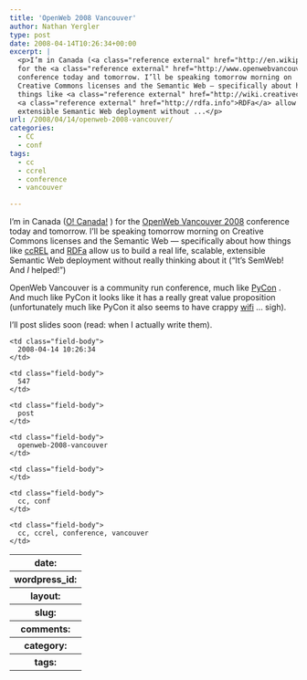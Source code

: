 ```yaml
---
title: 'OpenWeb 2008 Vancouver'
author: Nathan Yergler
type: post
date: 2008-04-14T10:26:34+00:00
excerpt: |
  <p>I’m in Canada (<a class="reference external" href="http://en.wikipedia.org/wiki/O_Canada">O! Canada!</a>)
  for the <a class="reference external" href="http://www.openwebvancouver.ca/">OpenWeb Vancouver 2008</a>
  conference today and tomorrow. I’ll be speaking tomorrow morning on
  Creative Commons licenses and the Semantic Web — specifically about how
  things like <a class="reference external" href="http://wiki.creativecommons.org/ccREL">ccREL</a> and
  <a class="reference external" href="http://rdfa.info">RDFa</a> allow us to build a real life, scalable,
  extensible Semantic Web deployment without ...</p>
url: /2008/04/14/openweb-2008-vancouver/
categories:
  - CC
  - conf
tags:
  - cc
  - ccrel
  - conference
  - vancouver

---
```

I’m in Canada ([O! Canada!][1] ) for the [OpenWeb Vancouver 2008][2]  conference today and tomorrow. I’ll be speaking tomorrow morning on Creative Commons licenses and the Semantic Web — specifically about how things like [ccREL][3]  and [RDFa][4]  allow us to build a real life, scalable, extensible Semantic Web deployment without really thinking about it (“It’s SemWeb! And _I_ helped!”)

OpenWeb Vancouver is a community run conference, much like [PyCon][5] . And much like PyCon it looks like it has a really great value proposition (unfortunately much like PyCon it also seems to have crappy [wifi][6] &#8230; sigh).

I’ll post slides soon (read: when I actually write them).

<table class="docutils field-list" frame="void" rules="none">
  <col class="field-name" /> <col class="field-body" /> <tr class="field">
    <th class="field-name">
      date:
    </th>

    <td class="field-body">
      2008-04-14 10:26:34
    </td>
  </tr>

  <tr class="field">
    <th class="field-name">
      wordpress_id:
    </th>

    <td class="field-body">
      547
    </td>
  </tr>

  <tr class="field">
    <th class="field-name">
      layout:
    </th>

    <td class="field-body">
      post
    </td>
  </tr>

  <tr class="field">
    <th class="field-name">
      slug:
    </th>

    <td class="field-body">
      openweb-2008-vancouver
    </td>
  </tr>

  <tr class="field">
    <th class="field-name">
      comments:
    </th>

    <td class="field-body">
    </td>
  </tr>

  <tr class="field">
    <th class="field-name">
      category:
    </th>

    <td class="field-body">
      cc, conf
    </td>
  </tr>

  <tr class="field">
    <th class="field-name">
      tags:
    </th>

    <td class="field-body">
      cc, ccrel, conference, vancouver
    </td>
  </tr>
</table>

 [1]: http://en.wikipedia.org/wiki/O_Canada
 [2]: http://www.openwebvancouver.ca/
 [3]: http://wiki.creativecommons.org/ccREL
 [4]: http://rdfa.info
 [5]: http://us.pycon.org
 [6]: http://www.tummy.com/Community/Articles/pycon2008-network/